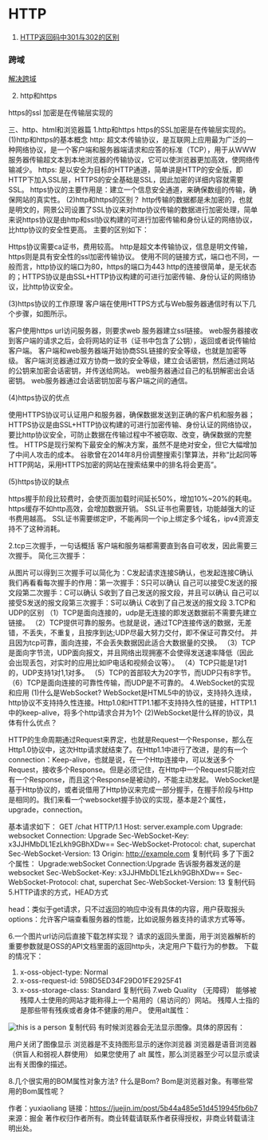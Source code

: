 # HTTP

1. [HTTP返回码中301与302的区别](https://blog.csdn.net/qmhball/article/details/7838989)

### 跨域

[解决跨域](https://github.com/hijiangtao/hijiangtao.github.io/blob/master/_posts/2017-06-13-Cross-Origin-Resource-Sharing-Solutions.md)


2. http和https 

https的ssl 加密是在传输层实现的

三、http、html和浏览器篇
1.http和https
https的SSL加密是在传输层实现的。
(1)http和https的基本概念
http: 超文本传输协议，是互联网上应用最为广泛的一种网络协议，是一个客户端和服务器端请求和应答的标准（TCP），用于从WWW服务器传输超文本到本地浏览器的传输协议，它可以使浏览器更加高效，使网络传输减少。
https: 是以安全为目标的HTTP通道，简单讲是HTTP的安全版，即HTTP下加入SSL层，HTTPS的安全基础是SSL，因此加密的详细内容就需要SSL。
https协议的主要作用是：建立一个信息安全通道，来确保数组的传输，确保网站的真实性。
(2)http和https的区别？
http传输的数据都是未加密的，也就是明文的，网景公司设置了SSL协议来对http协议传输的数据进行加密处理，简单来说https协议是由http和ssl协议构建的可进行加密传输和身份认证的网络协议，比http协议的安全性更高。
主要的区别如下：

Https协议需要ca证书，费用较高。
http是超文本传输协议，信息是明文传输，https则是具有安全性的ssl加密传输协议。
使用不同的链接方式，端口也不同，一般而言，http协议的端口为80，https的端口为443
http的连接很简单，是无状态的；HTTPS协议是由SSL+HTTP协议构建的可进行加密传输、身份认证的网络协议，比http协议安全。

(3)https协议的工作原理
客户端在使用HTTPS方式与Web服务器通信时有以下几个步骤，如图所示。

客户使用https url访问服务器，则要求web 服务器建立ssl链接。
web服务器接收到客户端的请求之后，会将网站的证书（证书中包含了公钥），返回或者说传输给客户端。
客户端和web服务器端开始协商SSL链接的安全等级，也就是加密等级。
客户端浏览器通过双方协商一致的安全等级，建立会话密钥，然后通过网站的公钥来加密会话密钥，并传送给网站。
web服务器通过自己的私钥解密出会话密钥。
web服务器通过会话密钥加密与客户端之间的通信。

(4)https协议的优点

使用HTTPS协议可认证用户和服务器，确保数据发送到正确的客户机和服务器；
HTTPS协议是由SSL+HTTP协议构建的可进行加密传输、身份认证的网络协议，要比http协议安全，可防止数据在传输过程中不被窃取、改变，确保数据的完整性。
HTTPS是现行架构下最安全的解决方案，虽然不是绝对安全，但它大幅增加了中间人攻击的成本。
谷歌曾在2014年8月份调整搜索引擎算法，并称“比起同等HTTP网站，采用HTTPS加密的网站在搜索结果中的排名将会更高”。

(5)https协议的缺点

https握手阶段比较费时，会使页面加载时间延长50%，增加10%~20%的耗电。
https缓存不如http高效，会增加数据开销。
SSL证书也需要钱，功能越强大的证书费用越高。
SSL证书需要绑定IP，不能再同一个ip上绑定多个域名，ipv4资源支持不了这种消耗。

2.tcp三次握手，一句话概括
客户端和服务端都需要直到各自可收发，因此需要三次握手。
简化三次握手：

从图片可以得到三次握手可以简化为：C发起请求连接S确认，也发起连接C确认我们再看看每次握手的作用：第一次握手：S只可以确认 自己可以接受C发送的报文段第二次握手：C可以确认 S收到了自己发送的报文段，并且可以确认 自己可以接受S发送的报文段第三次握手：S可以确认 C收到了自己发送的报文段
3.TCP和UDP的区别
（1）TCP是面向连接的，udp是无连接的即发送数据前不需要先建立链接。
（2）TCP提供可靠的服务。也就是说，通过TCP连接传送的数据，无差错，不丢失，不重复，且按序到达;UDP尽最大努力交付，即不保证可靠交付。 并且因为tcp可靠，面向连接，不会丢失数据因此适合大数据量的交换。
（3）TCP是面向字节流，UDP面向报文，并且网络出现拥塞不会使得发送速率降低（因此会出现丢包，对实时的应用比如IP电话和视频会议等）。
（4）TCP只能是1对1的，UDP支持1对1,1对多。
（5）TCP的首部较大为20字节，而UDP只有8字节。
（6）TCP是面向连接的可靠性传输，而UDP是不可靠的。
4.WebSocket的实现和应用
(1)什么是WebSocket?
WebSocket是HTML5中的协议，支持持久连续，http协议不支持持久性连接。Http1.0和HTTP1.1都不支持持久性的链接，HTTP1.1中的keep-alive，将多个http请求合并为1个
(2)WebSocket是什么样的协议，具体有什么优点？

HTTP的生命周期通过Request来界定，也就是Request一个Response，那么在Http1.0协议中，这次Http请求就结束了。在Http1.1中进行了改进，是的有一个connection：Keep-alive，也就是说，在一个Http连接中，可以发送多个Request，接收多个Response。但是必须记住，在Http中一个Request只能对应有一个Response，而且这个Response是被动的，不能主动发起。
WebSocket是基于Http协议的，或者说借用了Http协议来完成一部分握手，在握手阶段与Http是相同的。我们来看一个websocket握手协议的实现，基本是2个属性，upgrade，connection。

基本请求如下：
GET /chat HTTP/1.1
Host: server.example.com
Upgrade: websocket
Connection: Upgrade
Sec-WebSocket-Key: x3JJHMbDL1EzLkh9GBhXDw==
Sec-WebSocket-Protocol: chat, superchat
Sec-WebSocket-Version: 13
Origin: http://example.com
复制代码
多了下面2个属性：
Upgrade:webSocket
Connection:Upgrade
告诉服务器发送的是websocket
Sec-WebSocket-Key: x3JJHMbDL1EzLkh9GBhXDw==
Sec-WebSocket-Protocol: chat, superchat
Sec-WebSocket-Version: 13
复制代码
5.HTTP请求的方式，HEAD方式

head：类似于get请求，只不过返回的响应中没有具体的内容，用户获取报头
options：允许客户端查看服务器的性能，比如说服务器支持的请求方式等等。

6.一个图片url访问后直接下载怎样实现？
请求的返回头里面，用于浏览器解析的重要参数就是OSS的API文档里面的返回http头，决定用户下载行为的参数。
下载的情况下：
  1. x-oss-object-type:
         Normal
  2. x-oss-request-id:
         598D5ED34F29D01FE2925F41
  3. x-oss-storage-class:
         Standard
复制代码
7.web Quality （无障碍）
能够被残障人士使用的网站才能称得上一个易用的（易访问的）网站。
残障人士指的是那些带有残疾或者身体不健康的用户。
使用alt属性：
<img src="person.jpg"  alt="this is a person"/>
复制代码
有时候浏览器会无法显示图像。具体的原因有：

用户关闭了图像显示
浏览器是不支持图形显示的迷你浏览器
浏览器是语音浏览器（供盲人和弱视人群使用）
如果您使用了 alt 属性，那么浏览器至少可以显示或读出有关图像的描述。

8.几个很实用的BOM属性对象方法?
什么是Bom? Bom是浏览器对象。有哪些常用的Bom属性呢？


作者：yuxiaoliang
链接：https://juejin.im/post/5b44a485e51d4519945fb6b7
来源：掘金
著作权归作者所有。商业转载请联系作者获得授权，非商业转载请注明出处。
